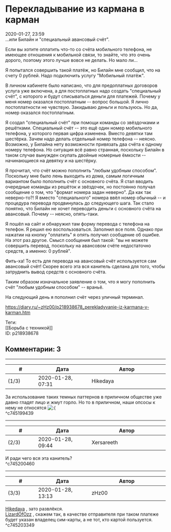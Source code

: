 Перекладывание из кармана в карман
==================================

  
2020-01-27, 23:59  
 ...или Билайн и "специальный авансовый счёт".   
   
 Если вы хотите оплатить что-то со счёта мобильного телефона, не имеющее отношения к мобильной связи, то знайте, что это очень дорого, поэтому этого лучше вовсе не делать. Но мало ли...   
   
 Я попытался совершить такой платёж, но Билайн мне сообщил, что на счету 0 рублей. Надо подключить услугу "Мобильный платёж".   
   
 В личном кабинете было написано, что для предоплатных договоров услуга уже включена, а для постоплатных надо создать "специальный счёт", с которого и будут списываться деньги для платежей. Почему у меня номер оказался постоплатным -- вопрос большой. Я лично постоплатности не чувствую. Закидываю деньги и пользуюсь. Но да, номер оказался постоплатным.   
   
 Я создал "специальный счёт" при помощи команды со звёздочками и решётками. Специальный счёт -- это ещё один номер мобильного телефона, у которого первая цифра изменена. Вместо девятки там шестёрка. Зачем надо делать отдельный номер телефона -- неясно. Возможно, у Билайна нету возможности привязать два счёта к одному номеру телефона. Но ситуация всё равно странная, поскольку Билайн в таком случае вынужден скупать двойные номерные ёмкости -- начинающиеся на девятку и на шестёрку.   
   
 Я прочитал, что счёт можно пополнить "любым удобным способом". Поскольку мне было лень выходить из дома, самым логичным вариантом было пополнить счёт с основного счёта. Я стал вводить очередные команды из решёток и звёздочек, но постоянно получал сообщение о том, что "формат номера задан неверно". Да как так неверно-то?! Я вместо "специального" номера ввёл номер обычный -- и процедура перевода продвинулась до следующего шага. Так стало понятно, что Билайн не хочет переводить деньги с основного счёта на авансовый. Почему -- неясно, опять-таки.   
   
 Я пошёл на сайт и обнаружил там форму перевода с телефона на телефон. Я решил ею воспользоваться. Заполнил все поля. Однако при нажатии на кнопку "оплатить" я опять получил сообщение об ошибке. На этот раз другое. Смысл сообщения был такой: "вы не можете совершить перевод, поскольку на авансовом счёте недостаточно средств, а именно: 0 рублей".   
   
 Фить-ха! То есть для перевода на авансовый счёт используется сам авансовый счёт! Скорее всего эта вся канитель сделана для того, чтобы затруднить вывод средств с основного счёта.   
   
 Таким образом изначальное заявление о том, что я могу пополнить счёт "любым удобным способом" -- враньё.   
   
 На следующий день я пополнил счёт через уличный терминал.   
  
<https://diary.ru/~zHz00/p218938678_perekladyvanie-iz-karmana-v-karman.htm>  
  
Теги:  
[[Борьба с техникой]]  
ID: p218938678  


Комментарии: 3
--------------

  


---



|         #         |              Дата              |                     Автор                     |           ID           |
| --- | --- | --- | --- |
| (1/3) | 2020-01-28, 07:31 | Hikedaya | c745199439 |

  
 За использование таких темных паттернов в приличном обществе уже давно гладят лицо и жмут горло. Но то в приличном, наши опсосы к нему не относятся ![:(](http://static.diary.ru/picture/1146.gif)   
 ^c745199439

---



|         #         |              Дата              |                     Автор                     |           ID           |
| --- | --- | --- | --- |
| (2/3) | 2020-01-28, 09:44 | Xersareeth | c745200460 |

  
 И ради чего вся эта канитель?   
 ^c745200460

---



|         #         |              Дата              |                     Автор                     |           ID           |
| --- | --- | --- | --- |
| (3/3) | 2020-01-28, 13:13 | zHz00 | c745203349 |

  
  [Hikedaya](http://hikedaya.diary.ru "Записная книжка")  , зато развлёкся.   
  [LizardOfOzz](http://LizardsBurrow.diary.ru "One more night")  , скажем так, в качестве отправителя при таком платеже будет указан владелец сим-карты, а не тот, кто картой пользуется.   
 ^c745203349